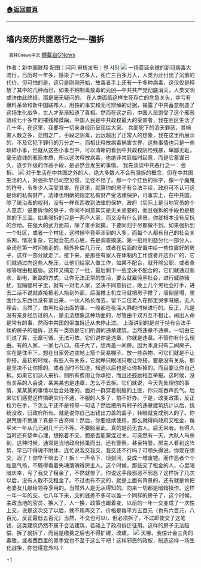 ###  [:house:返回首頁](https://github.com/ourhimalayas/txt)
---

## 墙内亲历共匪恶行之一-强拆
` 喜韩Gnews中文` [轉載自GNews](https://gnews.org/zh-hans/1290248/)

作者：新中国联邦 配图：闪闪 审核发布：웬 샤밍
![]()![](https://gnews-media-offload.s3.amazonaws.com/wp-content/uploads/2021/06/01203644/2BCF0D9E-F55B-401C-806E-ED11DE7EDCAF-scaled.jpeg)
一场蔓延全球的新冠病毒大流行，已历时一年多，感染了一亿多人，死亡三百多万人，人类为此付出了沉重的代价。但可怕的是，这只是刚刚开始，放毒者手上还有一千多种病毒，这仅仅是释放了其中的几种而已，如果不把制毒放毒的元凶—中共共产党彻底消灭，人类文明或许由此终结，那是毫无疑问的。
在人类面临这样生死存亡的危急关头，幸亏有爆料革命和新中国联邦人，用铁的事实和无可辩解的证据，揭露了中共蓄意制造了这场生化战争，世人才渐渐知道了真相。然而在这之前，中国人民饱受了这个邪恶政权七十多年的摧残和蹂躏，中国人民是中共政权最大的受害者，我在匪区生活了几十年，在这里，我要将一切亲身经历呈现给大家。
共匪犯下的滔天罪恶，其祸害人数之多，范围之广，手段之阴毒，远远超出了正常人的想象，我在这里所展示的，不及它犯下罪行的万分之一。而相比释放病毒祸害世界，这些事情也只是一些琐碎小事，但就从这些小事当中，可以清晰的看到中共政权阴险残暴，卑鄙无耻，毫无底线的邪恶本质，所以这次释放病毒，也绝非共匪临时起意，而是它蓄谋已久，逐步升级的作恶手段，是必然会发生的事情。
我先谈谈中共恶行之一：强拆。
![]()![](https://gnews-media-offload.s3.amazonaws.com/wp-content/uploads/2021/06/01203720/F53F7452-FD24-4D45-A02A-0ECAE2D740B2-scaled.jpeg)
对于生活在中共国之外的人，绝大多数人不会有强拆的概念，但在中共国生活的人，对强拆早已司空见惯，见怪不怪了。那一个个红色的拆字，像一个魔鬼的符号，令多少人深受其害。在这里，就算你的房子有合法手续，政府可不认可这是你的私有财产，法律也明确的规定私有财产受法律保护，可事实上，在中共国，除了统治者的权利，没有一样东西收到法律的保护，政府（实际上是当地官员的个人意志）说要拆你的房子，你同不同意其实是无关紧要的，而且强拆的手段也是极其的下三滥。如果强拆的只是一两户人家，而又没有什么背景，你就根本没有反抗的余地。在强大的武力面前，除了束手就擒，下要同归于尽都做不到。如果强拆到一个社区，或者一个村庄，这时候毕竟牵涉到的人多，而每个人都有自己的社会关系网，情况复杂，它就会花点心思，先是调查摸底。第一招用利益分化一部分人，承诺在第一时间搬走的，额外补偿几万元，或者在后面的安置中给一些位置好的房子，这样一部分就走了。接下来，是那些有家人在体制内工作或者开店办厂的，它们就通过向这些人施压，让他们给家人做工作，如果不配合，就开除公职，或者查账等理由相威胁。这样又搞定了一批，最后剩下一些坚决不配合的，它们就通过断水，断电，断路的方式，让你无法正常的生活，要么就雇佣黑社会，进行威胁骚扰，我隔壁村子里，就有一对老人家，坚决不同意拆迁，晚上几个黑社会打手，进去二话不说就直接把老人抬到外面，后面推土机立马就把房子推了，墙倒屋塌，里面什么东西也没有拿出来，一伙人扬长而去，留下二位老人在那里哭爹喊娘，无人理会。当然了，由黑社会出面的事，一般都在夜深人静的时候进行的。反正，凡是没有亲身经历过的人，是无法想象这种场面的，尽管由于双方互不相让，闹出人命是常有的事，然而中共国的带血拆迁从未停止过。
上面讲到的是对于持有合法手续的房子的强拆，还有一类则是它们所谓的违章建筑。当然违章不违章，一切由它们说了算，无章可循，无法可依，它们说你是违章，你就是违章。不管你有什么理由。有的人家，一家七八口。孩子大了，想再盖一间房。因为本身只有二间房子，实在是住不下，想在自家旁边空地上搭个简易棚子。放一些杂物，可它们就是不让你搭。最初的时候，有些人有关系，它就睁只眼闭只眼让你搭。要是没有关系，那是坚决不让你搭的。或者当时不知道，知道以后也是让你拆掉的。而且要让你自己拆。如果它们派人来拆，则所有费用让你承担，而且还鼓励相互举报。这时候，没有关系的人会说，某某某也是违章，怎么不去拆。它们就说，今天先处理你的事情，某某某的事情以后会处理的。面对一群穿着制服的土匪，你只能吞声忍气。后来它们感觉这样搞确实行不通，不服的人多了，怕不好办。于是，改变政策，反正权力在手，下怎么干还不是领导一句话？然后把所有村子的违章建筑统计以后，统统没收，归政府所有。就是说你自己出钱出力盖的盖子，转眼就变成别人的了。你说荒唐不荒唐？真是千古奇闻！然后，你要继续使用，那么就得向政府交租金，每平米一年从几元到几千元不等。不要脸至此，真的是前无古人，后无来者。有得人当时还有侥幸心理，想拖着不交，想是否能蒙混过关。可突然有一天，大队人马杀到，这种时候，通常是当地政府倾巢而出，还有警察，甚至特警。房主人看到这阵势，早已吓得魂不附体，连忙说我交我交，我交还不行吗？可领头得说，你现在想交，迟了！你早干嘛去了！拆！一声令下，顷刻间，变成一堆废墟。而作恶者个个趾高气扬，不屑得看着失魂落魄得房主人。这个时候，那些交了租金的人，心里暗暗庆幸，亏了我交了租金了，不然就惨了。你说这手段邪恶不邪恶？这样拆了几次以后，没有人敢不交租金了。不过也有不交的，就是上面有背景的，还有就是肯把老婆女儿献给领导享用的。当然外人是无从得知的。向来一切都是暗箱操作。这样一年一年的交，七八年下来，交的钱差不多可以盖一个同样的房子了，这个时候，主政当地的官员，换人了，人一换，政策也跟着变，以前的一年一交变成了一次性上交，说是这次交了以后，就不用再交了。价格是每平方五百元（也有六百元，八百元，反正最低五百元）当然，不交也可以i，但必须拆了，不过即使交了这笔钱，这类建筑仍然不属于合法建筑，若碰上了政府拆迁征用。这样的房子无法赔偿，拆了就拆了，而且是缴费之后也不得扩建，改建。
![]()![](https://gnews-media-offload.s3.amazonaws.com/wp-content/uploads/2021/06/01203701/AAAA7F45-8AD0-4379-B761-918B54CCD11E.jpeg)
天哪，我估计金三角的毒贩，或者西西里的黑手党也不至于这么干吧！这样邪恶的政权，制造这样一场生化战争，你觉得意外吗？



+1
